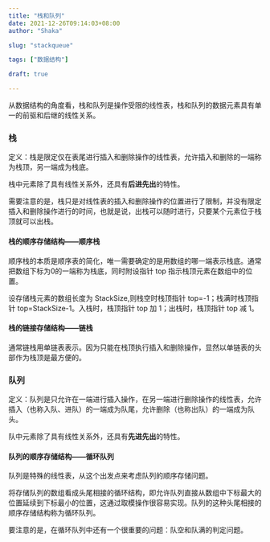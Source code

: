 ```yaml
---
title: "栈和队列"
date: 2021-12-26T09:14:03+08:00
author: "Shaka"

slug: "stackqueue"

tags: ["数据结构"]

draft: true

---
```


从数据结构的角度看，栈和队列是操作受限的线性表，栈和队列的数据元素具有单一的前驱和后继的线性关系。

### 栈

定义：栈是限定仅在表尾进行插入和删除操作的线性表，允许插入和删除的一端称为栈顶，另一端成为栈底。

栈中元素除了具有线性关系外，还具有**后进先出**的特性。

需要注意的是，栈只是对线性表的插入和删除操作的位置进行了限制，并没有限定插入和删除操作进行的时间，也就是说，出栈可以随时进行，只要某个元素位于栈顶就可以出栈。

#### 栈的顺序存储结构——顺序栈

顺序栈的本质是顺序表的简化，唯一需要确定的是用数组的哪一端表示栈底。通常把数组下标为0的一端称为栈底，同时附设指针 top 指示栈顶元素在数组中的位置。

设存储栈元素的数组长度为 StackSize,则栈空时栈顶指针 top=-1；栈满时栈顶指针 top=StackSize-1。入栈时，栈顶指针 top 加 1；出栈时，栈顶指针 top 减 1。

#### 栈的链接存储结构——链栈

通常链栈用单链表表示。因为只能在栈顶执行插入和删除操作，显然以单链表的头部作为栈顶是最方便的。

### 队列

定义：队列是只允许在一端进行插入操作，在另一端进行删除操作的线性表，允许插入（也称入队、进队）的一端成为队尾，允许删除（也称出队）的一端成为队头。

队中元素除了具有线性关系外，还具有**先进先出**的特性。

#### 队列的顺序存储结构——循环队列

队列是特殊的线性表，从这个出发点来考虑队列的顺序存储问题。

将存储队列的数组看成头尾相接的循环结构，即允许队列直接从数组中下标最大的位置延续到下标最小的位置，这通过取模操作很容易实现。队列的这种头尾相接的顺序存储结构称为循环队列。

要注意的是，在循环队列中还有一个很重要的问题：队空和队满的判定问题。

